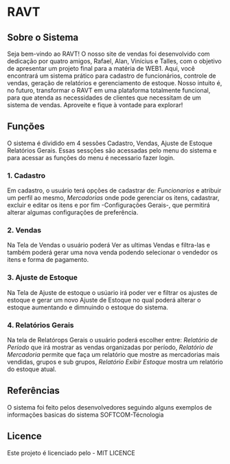 # RAVT

## Sobre o Sistema

Seja bem-vindo ao RAVT! O nosso site de vendas foi desenvolvido com dedicação por quatro amigos, Rafael, Alan, Vinícius e Talles, com o objetivo de apresentar um projeto final para a matéria de WEB1. Aqui, você encontrará um sistema prático para cadastro de funcionários, controle de vendas, geração de relatórios e gerenciamento de estoque. Nosso intuito é, no futuro, transformar o RAVT em uma plataforma totalmente funcional, para que atenda as necessidades de clientes que necessitam de um sistema de vendas. Aproveite e fique à vontade para explorar!

## Funções 

O sistema é dividido em 4 sessões Cadastro, Vendas, Ajuste de Estoque Relatórios Gerais. Essas sessções são acessadas pelo menu do sistema e para acessar as funções do menu é necessario fazer login.
### 1. Cadastro

Em cadastro, o usuário terá opções de cadastrar de: _Funcionarios_ e atribuir um perfil ao mesmo, *Mercadorias* onde pode gerenciar os itens, cadastrar, excluir e editar os itens e por fim -Configurações Gerais-, que permitirá alterar algumas configurações de preferência.

### 2. Vendas

Na Tela de Vendas o usuário poderá Ver as ultimas Vendas e filtra-las e também poderá gerar uma nova venda podendo selecionar o vendedor os itens e forma de pagamento.

### 3. Ajuste de Estoque

Na Tela de Ajuste de estoque o usúario irá poder ver e filtrar os ajustes de estoque e gerar um novo Ajuste de Estoque no qual poderá alterar o estoque aumentando e dimnuindo o estoque do sistema.

### 4. Relatórios Gerais

Na tela de Relatórops Gerais o usuário poderá escolher entre: *Relatório de Período* que irá mostrar as vendas organizadas por período, *Relatório de Mercadoria* permite que faça um relatório que mostre as mercadorias mais vendidas, grupos e sub grupos, *Relatório Exibir Estoque* mostra um relatório do estoque atual.

## Referências 

O sistema foi feito pelos desenvolvedores seguindo alguns exemplos de informações basicas do sistema SOFTCOM-Técnologia

## Licence 
Este projeto é licenciado pelo - MIT LICENCE